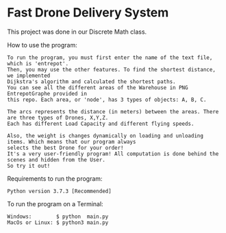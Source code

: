 # Fast Drone Delivery System

This project was done in our Discrete Math class.

How to use the program: 

    To run the program, you must first enter the name of the text file, which is 'entrepot'. 
    Then, you may use the other features. To find the shortest distance, we implemented 
    Dijkstra's algorithm and calculated the shortest paths. 
    You can see all the different areas of the Warehouse in PNG EntrepotGraphe provided in 
    this repo. Each area, or 'node', has 3 types of objects: A, B, C.
    
    The arcs represents the distance (in meters) between the areas. There are three types of Drones, X,Y,Z. 
    Each has different Load Capacity and different flying speeds.
    
    Also, the weight is changes dynamically on loading and unloading items. Which means that our program always 
    selects the best Drone for your order!
    It's a very user-friendly program! All computation is done behind the scenes and hidden from the User.
    So try it out!

Requirements to run the program:
    
    Python version 3.7.3 [Recommended]

To run the program on a Terminal:

    Windows:        $ python  main.py
    MacOs or Linux: $ python3 main.py
